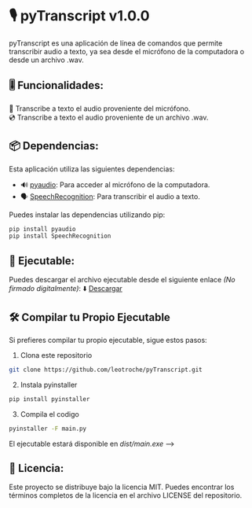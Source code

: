 # 🎙️ pyTranscript v1.0.0

pyTranscript es una aplicación de línea de comandos que permite transcribir audio a texto, ya sea desde el micrófono de la computadora o desde un archivo .wav.

## 🎚️ Funcionalidades:

🎤 Transcribe a texto el audio proveniente del micrófono.  
💿 Transcribe a texto el audio proveniente de un archivo .wav.

## 📦 Dependencias:

Esta aplicación utiliza las siguientes dependencias:

- 🔊 [pyaudio](https://pypi.org/project/pyaudio/): Para acceder al micrófono de la computadora.
- 🗣️ [SpeechRecognition](https://pypi.org/project/SpeechRecognition/): Para transcribir el audio a texto.

Puedes instalar las dependencias utilizando pip:

```bash
pip install pyaudio
pip install SpeechRecognition
```

## 🚀 Ejecutable:

Puedes descargar el archivo ejecutable desde el siguiente enlace _(No firmado digitalmente)_: ⬇️ [Descargar](release/pyTranscript_1.0.0.exe)

## 🛠️ Compilar tu Propio Ejecutable

Si prefieres compilar tu propio ejecutable, sigue estos pasos:

1. Clona este repositorio

```bash
git clone https://github.com/leotroche/pyTranscript.git
```

2. Instala pyinstaller

```bash
pip install pyinstaller
```

3. Compila el codigo

```bash
pyinstaller -F main.py
```

El ejecutable estará disponible en _dist/main.exe_ -->

## 📝 Licencia:

Este proyecto se distribuye bajo la licencia MIT. Puedes encontrar los términos completos de la licencia en el archivo LICENSE del repositorio.
